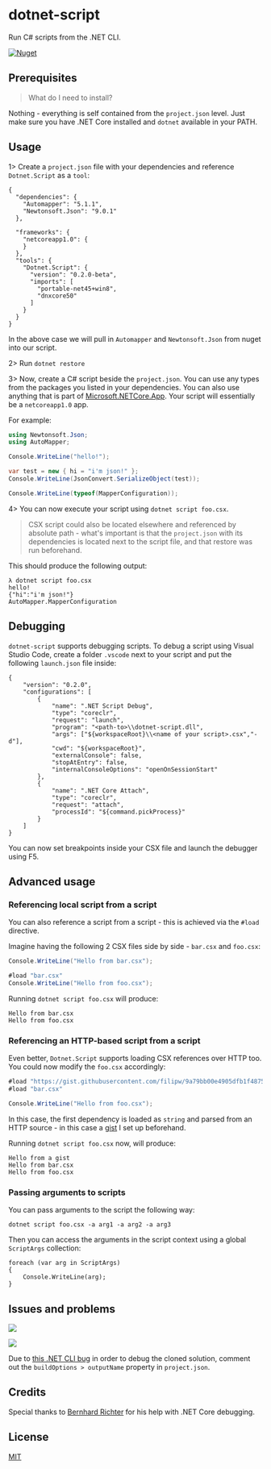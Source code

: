 # dotnet-script

Run C# scripts from the .NET CLI.

[![Nuget](http://img.shields.io/nuget/v/Dotnet.Script.svg?maxAge=3600)](https://www.nuget.org/packages/Dotnet.Script/)

## Prerequisites

> What do I need to install? 

Nothing - everything is self contained from the `project.json` level. Just make sure you have .NET Core installed and `dotnet` available in your PATH.

## Usage

1> Create a `project.json` file with your dependencies and reference `Dotnet.Script` as a `tool`:

```
{
  "dependencies": {
    "Automapper": "5.1.1",
    "Newtonsoft.Json": "9.0.1"
  },

  "frameworks": {
    "netcoreapp1.0": {
    }
  },
  "tools": {
    "Dotnet.Script": {
      "version": "0.2.0-beta",
      "imports": [
        "portable-net45+win8",
        "dnxcore50"
      ]
    }
  }
}
```

In the above case we will pull in `Automapper` and `Newtonsoft.Json` from nuget into our script.

2> Run `dotnet restore`

3> Now, create a C# script beside the `project.json`. You can use any types from the packages you listed in your dependencies. You can also use anything that is part of [Microsoft.NETCore.App](https://www.nuget.org/packages/Microsoft.NETCore.App/). Your script will essentially be a `netcoreapp1.0` app.

For example:

```csharp
using Newtonsoft.Json;
using AutoMapper;

Console.WriteLine("hello!");

var test = new { hi = "i'm json!" };
Console.WriteLine(JsonConvert.SerializeObject(test));

Console.WriteLine(typeof(MapperConfiguration));
```

4> You can now execute your script using `dotnet script foo.csx`. 

> CSX script could also be located elsewhere and referenced by absolute path - what's important is that the `project.json` with its dependencies is located next to the script file, and that restore was run beforehand.

This should produce the following output:

```shell
λ dotnet script foo.csx
hello!
{"hi":"i'm json!"}
AutoMapper.MapperConfiguration
```

## Debugging

`dotnet-script` supports debugging scripts. To debug a script using Visual Studio Code, create a folder `.vscode` next to your script and put the following `launch.json` file inside:

```
{    "version": "0.2.0",    "configurations": [        {            "name": ".NET Script Debug",            "type": "coreclr",            "request": "launch",            "program": "<path-to>\\dotnet-script.dll",            "args": ["${workspaceRoot}\\<name of your script>.csx","-d"],            "cwd": "${workspaceRoot}",            "externalConsole": false,            "stopAtEntry": false,            "internalConsoleOptions": "openOnSessionStart"        },        {            "name": ".NET Core Attach",            "type": "coreclr",            "request": "attach",            "processId": "${command.pickProcess}"        }    ]}
```

You can now set breakpoints inside your CSX file and launch the debugger using F5.

## Advanced usage

### Referencing local script from a script

You can also reference a script from a script - this is achieved via the `#load` directive.

Imagine having the following 2 CSX files side by side - `bar.csx` and `foo.csx`:

```csharp
Console.WriteLine("Hello from bar.csx");
```

```csharp
#load "bar.csx"
Console.WriteLine("Hello from foo.csx");
```

Running `dotnet script foo.csx` will produce:

```shell
Hello from bar.csx
Hello from foo.csx
```

### Referencing an HTTP-based script from a script

Even better, `Dotnet.Script` supports loading CSX references over HTTP too. You could now modify the `foo.csx` accordingly:

```csharp
#load "https://gist.githubusercontent.com/filipw/9a79bb00e4905dfb1f48757a3ff12314/raw/adbfe5fade49c1b35e871c49491e17e6675dd43c/foo.csx"
#load "bar.csx"

Console.WriteLine("Hello from foo.csx");
```

In this case, the first dependency is loaded as `string` and parsed from an HTTP source - in this case a [gist](https://gist.githubusercontent.com/filipw/9a79bb00e4905dfb1f48757a3ff12314/raw/adbfe5fade49c1b35e871c49491e17e6675dd43c/foo.csx) I set up beforehand.

Running `dotnet script foo.csx` now, will produce:

```shell
Hello from a gist
Hello from bar.csx
Hello from foo.csx
```

### Passing arguments to scripts

You can pass arguments to the script the following way:

```
dotnet script foo.csx -a arg1 -a arg2 -a arg3
```

Then you can access the arguments in the script context using a global `ScriptArgs` collection:

```
foreach (var arg in ScriptArgs)
{
    Console.WriteLine(arg);
}
```

## Issues and problems

![](http://lh6.ggpht.com/-z_BeRqTrtJE/T2sLYAo-WmI/AAAAAAAAAck/0Co6XilSmNU/WorksOnMyMachine_thumb%25255B4%25255D.png?imgmax=800)

![](http://i110.photobucket.com/albums/n86/MCRfreek92/i-have-no-idea-what-im-doing-dog.jpg)

Due to [this .NET CLI bug](https://github.com/dotnet/cli/issues/4198) in order to debug the cloned solution, comment out the `buildOptions > outputName` property in `project.json`.

## Credits

Special thanks to [Bernhard Richter](https://twitter.com/bernhardrichter?lang=en) for his help with .NET Core debugging.

## License

[MIT](https://github.com/filipw/dotnet-script/blob/master/LICENSE)
